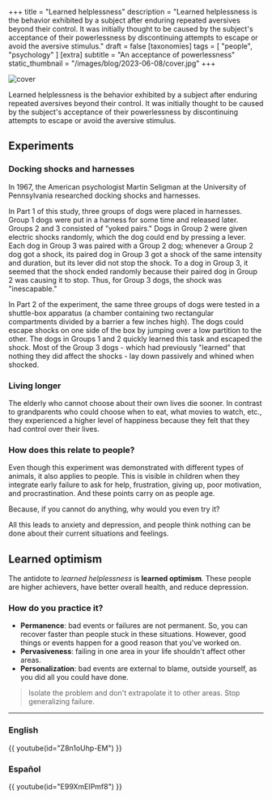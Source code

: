 +++
title = "Learned helplessness"
description = "Learned helplessness is the behavior exhibited by a subject after enduring repeated aversives beyond their control. It was initially thought to be caused by the subject's acceptance of their powerlessness by discontinuing attempts to escape or avoid the aversive stimulus."
draft = false
[taxonomies]
tags = [ "people", "psychology" ]
[extra]
subtitle = "An acceptance of powerlessness"
static_thumbnail = "/images/blog/2023-06-08/cover.jpg"
+++

![cover](/images/blog/2023-06-08/cover.jpg)

Learned helplessness is the behavior exhibited by a subject after enduring repeated aversives beyond their control. It was initially thought to be caused by the subject's acceptance of their powerlessness by discontinuing attempts to escape or avoid the aversive stimulus.

<!-- more -->

## Experiments

### Docking shocks and harnesses

In 1967, the American psychologist Martin Seligman at the University of Pennsylvania researched docking shocks and harnesses.

In Part 1 of this study, three groups of dogs were placed in harnesses. Group 1 dogs were put in a harness for some time and released later. Groups 2 and 3 consisted of "yoked pairs." Dogs in Group 2 were given electric shocks randomly, which the dog could end by pressing a lever. Each dog in Group 3 was paired with a Group 2 dog; whenever a Group 2 dog got a shock, its paired dog in Group 3 got a shock of the same intensity and duration, but its lever did not stop the shock. To a dog in Group 3, it seemed that the shock ended randomly because their paired dog in Group 2 was causing it to stop. Thus, for Group 3 dogs, the shock was "inescapable."

In Part 2 of the experiment, the same three groups of dogs were tested in a shuttle-box apparatus (a chamber containing two rectangular compartments divided by a barrier a few inches high). The dogs could escape shocks on one side of the box by jumping over a low partition to the other. The dogs in Groups 1 and 2 quickly learned this task and escaped the shock. Most of the Group 3 dogs - which had previously "learned" that nothing they did affect the shocks - lay down passively and whined when shocked.

### Living longer

The elderly who cannot choose about their own lives die sooner. In contrast to grandparents who could choose when to eat, what movies to watch, etc., they experienced a higher level of happiness because they felt that they had control over their lives. 

### How does this relate to people?

Even though this experiment was demonstrated with different types of animals, it also applies to people. This is visible in children when they integrate early failure to ask for help, frustration, giving up, poor motivation, and procrastination. And these points carry on as people age.

Because, if you cannot do anything, why would you even try it?

All this leads to anxiety and depression, and people think nothing can be done about their current situations and feelings.

## Learned optimism

The antidote to _learned helplessness_ is **learned optimism**. These people are higher achievers, have better overall health, and reduce depression.

### How do you practice it?

- **Permanence**: bad events or failures are not permanent. So, you can recover faster than people stuck in these situations. However, good things or events happen for a good reason that you've worked on.
- **Pervasiveness**: failing in one area in your life shouldn't affect other areas.
- **Personalization**: bad events are external to blame, outside yourself, as you did all you could have done.

> Isolate the problem and don't extrapolate it to other areas. Stop generalizing failure.

---

### English

{{ youtube(id="Z8n1oUhp-EM") }}

### Español

{{ youtube(id="E99XmEIPmf8") }}
